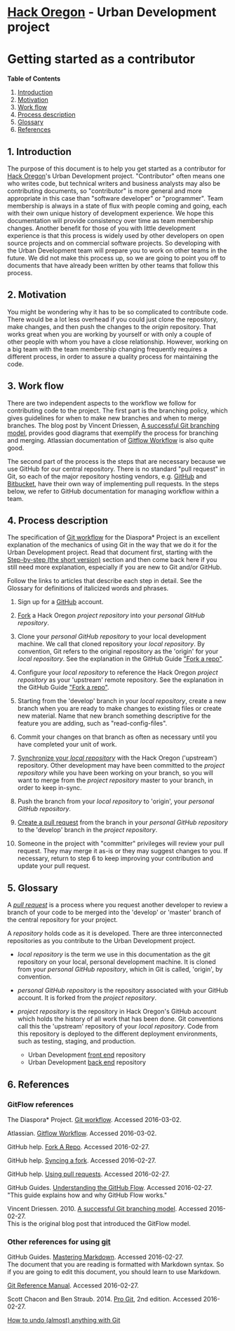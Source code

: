 # [Hack Oregon](http://www.hackoregon.org/) - Urban Development project
# Getting started as a contributor

**Table of Contents**

1. <a href="#introduction">Introduction</a><br>
2. <a href="#motivation">Motivation</a><br>
3. <a href="#workflow">Work flow</a><br>
4. <a href="#process">Process description</a><br>
5. <a href="#glossary">Glossary</a><br>
6. <a href="#references">References</a>

## <a name="introduction">1. Introduction</a>
The purpose of this document is to help you get started as a contributor for [Hack Oregon](http://www.hackoregon.org/)'s Urban Development project. "Contributor" often means one who writes code, but technical writers and business analysts may also be contributing documents, so "contributor" is more general and more appropriate in this case than "software developer" or "programmer". Team membership is always in a state of flux with people coming and going, each with their own unique history of development experience. We hope this documentation will provide consistency over time as team membership changes. Another benefit for those of you with little development experience is that this process is widely used by other developers on open source projects and on commercial software projects. So developing with the Urban Development team will prepare you to work on other teams in the future. We did not make this process up, so we are going to point you off to documents that have already been written by other teams that follow this process.

## <a name="motivation">2. Motivation</a>

You might be wondering why it has to be so complicated to contribute code. There would be a lot less overhead if you could just clone the repository, make changes, and then push the changes to the _origin_ repository. That works great when you are working by yourself or with only a couple of other people with whom you have a close relationship. However, working on a big team with the team membership changing frequently requires a different process, in order to assure a quality process for maintaining the code.

## <a name="workflow">3. Work flow</a>

There are two independent aspects to the workflow we follow for contributing code to the project. The first part is the branching policy, which gives guidelines for when to make new branches and when to merge branches. The blog post by Vincent Driessen, [A successful Git branching model](http://nvie.com/posts/a-successful-git-branching-model/), provides good diagrams that exemplify the process for branching and merging. Atlassian documentation of [Gitflow Workflow](https://www.atlassian.com/git/tutorials/comparing-workflows/gitflow-workflow) is also quite good.

The second part of the process is the steps that are necessary because we use GitHub for our central repository. There is no standard "pull request" in Git, so each of the major repository hosting vendors, e.g. [GitHub](https://github.com/) and [Bitbucket](https://bitbucket.org/), have their own way of implementing pull requests. In the steps below, we refer to GitHub documentation for managing workflow within a team.

## <a name="process">4. Process description</a>

The specification of [Git workflow](https://wiki.diasporafoundation.org/Git_workflow) for the Diaspora* Project is an excellent explanation of the mechanics of using Git in the way that we do it for the Urban Development project. Read that document first, starting with the [Step-by-step (the short version)](https://wiki.diasporafoundation.org/Git_workflow#Step-by-step_.28the_short_version.29) section and then come back here if you still need more explanation, especially if you are new to Git and/or GitHub.

Follow the links to articles that describe each step in detail. See the Glossary for definitions of italicized words and phrases.

1. Sign up for a [GitHub](https://github.com/) account.

2. [Fork](https://help.github.com/articles/fork-a-repo/) a Hack Oregon _project repository_ into your _personal GitHub repository_.

3. Clone your _personal GitHub repository_ to your local development machine. We call that cloned repository your _local repository_. By convention, Git refers to the original repository as the 'origin' for your _local repository_. See the explanation in the GitHub Guide ["Fork a repo"](https://help.github.com/articles/fork-a-repo/).

4. Configure your _local repository_ to reference the Hack Oregon _project repository_ as your 'upstream' remote repository. See the explanation in the GitHub Guide ["Fork a repo"](https://help.github.com/articles/fork-a-repo/).

5. Starting from the 'develop' branch in your _local repository_, create a new branch when you are ready to make changes to existing files or create new material. Name that new branch something descriptive for the feature you are adding, such as "read-config-files".

6. Commit your changes on that branch as often as necessary until you have completed your unit of work.

7. [Synchronize your _local repository_](https://help.github.com/articles/syncing-a-fork/) with the Hack Oregon ('upstream') repository. Other development may have been committed to the _project repository_ while you have been working on your branch, so you will want to merge from the _project repository_ master to your branch, in order to keep in-sync.

8. Push the branch from your _local repository_ to 'origin', your _personal GitHub repository_.

9. [Create a pull request](https://help.github.com/articles/using-pull-requests/) from the branch in your _personal GitHub repository_ to the 'develop' branch in the _project repository_.

10. Someone in the project with "committer" privileges will review your pull request. They may merge it as-is or they may suggest changes to you. If necessary, return to step 6 to keep improving your contribution and update your pull request.

## <a name="glossary">5. Glossary</a>

A _[pull request](https://help.github.com/articles/using-pull-requests/)_ is a process where you request another developer to review a branch of your code to be merged into the 'develop' or 'master' branch of the central repository for your project.

A _repository_ holds code as it is developed. There are three interconnected repositories as you contribute to the Urban Development project.

* _local repository_ is the term we use in this documentation as the git repository on your local, personal development machine. It is cloned from your _personal GitHub repository_, which in Git is called, 'origin', by convention.

* _personal GitHub repository_ is the repository associated with your GitHub account. It is forked from the _project repository_.

* _project repository_ is the repository in Hack Oregon's GitHub account which holds the history of all work that has been done. Git conventions call this the 'upstream' repository of your _local repository_. Code from this repository is deployed to the different deployment environments, such as testing, staging, and production.
  * Urban Development [front end](https://github.com/hackoregon/urbandev-frontend) repository
  * Urban Development [back end](https://github.com/hackoregon/urbandev-backend) repository

## <a name="references">6. References</a>

### GitFlow references
The Diaspora* Project. [Git workflow](https://wiki.diasporafoundation.org/Git_workflow). Accessed 2016-03-02.

Atlassian. [Gitflow Workflow](https://www.atlassian.com/git/tutorials/comparing-workflows/gitflow-workflow). Accessed 2016-03-02.

GitHub help. [Fork A Repo](https://help.github.com/articles/fork-a-repo/). Accessed 2016-02-27.

GitHub help. [Syncing a fork](https://help.github.com/articles/syncing-a-fork/). Accessed 2016-02-27.

GitHub help. [Using pull requests](https://help.github.com/articles/using-pull-requests/). Accessed 2016-02-27.

GitHub Guides. [Understanding the GitHub Flow](https://guides.github.com/introduction/flow/). Accessed 2016-02-27.<br>"This guide explains how and why GitHub Flow works."

Vincent Driessen. 2010. [A successful Git branching model](http://nvie.com/posts/a-successful-git-branching-model/). Accessed 2016-02-27.<br>This is the original blog post that introduced the GitFlow model.

### Other references for using [git](https://git-scm.com/)

GitHub Guides. [Mastering Markdown](https://guides.github.com/features/mastering-markdown/). Accessed 2016-02-27.<br>The document that you are reading is formatted with Markdown syntax. So if you are going to edit this document, you should learn to use Markdown.

[Git Reference Manual](https://git-scm.com/docs). Accessed 2016-02-27.

Scott Chacon and Ben Straub. 2014. [Pro Git](https://git-scm.com/book/en/v2), 2nd edition. Accessed 2016-02-27.

[How to undo (almost) anything with Git](https://github.com/blog/2019-how-to-undo-almost-anything-with-git)
